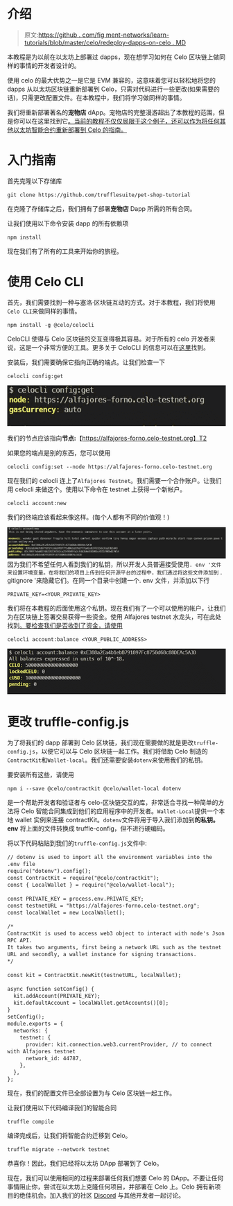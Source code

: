 # 介绍

> 原文:[https://github . com/fig ment-networks/learn-tutorials/blob/master/celo/redeploy-dapps-on-celo . MD](https://github.com/figment-networks/learn-tutorials/blob/master/celo/redeploy-dapps-on-celo.md)

本教程是为以前在以太坊上部署过 dapps，现在想学习如何在 Celo 区块链上做同样的事情的开发者设计的。

使用 celo 的最大优势之一是它是 EVM 兼容的，这意味着您可以轻松地将您的 dapps 从以太坊区块链重新部署到 Celo，只需对代码进行一些更改(如果需要的话)，只需更改配置文件。在本教程中，我们将学习做同样的事情。

我们将重新部署著名的**宠物店** dApp。宠物店的完整漫游超出了本教程的范围，但是你可以在这里找到它[。当前的教程不仅仅局限于这个例子，还可以作为将任何其他以太坊智能合约重新部署到 Celo 的指南。](https://www.trufflesuite.com/tutorials/pet-shop)

# 入门指南

首先克隆以下存储库

```
git clone https://github.com/trufflesuite/pet-shop-tutorial 
```

在克隆了存储库之后，我们拥有了部署**宠物店** Dapp 所需的所有合同。

让我们使用以下命令安装 dapp 的所有依赖项

```
npm install 
```

现在我们有了所有的工具来开始你的旅程。

# 使用 Celo CLI

首先，我们需要找到一种与塞洛·区块链互动的方式。对于本教程，我们将使用`Celo CLI`来做同样的事情。

```
npm install -g @celo/celocli 
```

CeloCLI 使得与 Celo 区块链的交互变得极其容易。对于所有的 celo 开发者来说，这是一个非常方便的工具。更多关于 CeloCLI 的信息可以在[这里](https://docs.celo.org/celo-owner-guide/quick-start)找到。

安装后，我们需要确保它指向正确的端点。让我们检查一下

```
celocli config:get 
```

![](img/c477f56b146587972aee0fb62366909d.png)

我们的节点应该指向**节点:**【https://alfajores-forno.celo-testnet.org】T2

如果您的端点是别的东西，您可以使用

```
celocli config:set --node https://alfajores-forno.celo-testnet.org 
```

现在我们的 celocli 连上了`Alfajores Testnet`。我们需要一个合作账户。让我们用 celocli 来做这个。使用以下命令在 testnet 上获得一个新帐户。

```
celocli account:new 
```

我们的终端应该看起来像这样。(每个人都有不同的价值观！)

![](img/111115f90c271fe4dadcad6bb3a97e41.png) 因为我们不希望任何人看到我们的私钥，所以开发人员普遍接受使用`. env '文件来设置环境变量。在将我们的项目上传到任何开源平台的过程中，我们通过将这些文件添加到` . gitignore '来隐藏它们。在同一个目录中创建一个. env 文件，并添加以下行

```
PRIVATE_KEY=<YOUR_PRIVATE_KEY> 
```

我们将在本教程的后面使用这个私钥。现在我们有了一个可以使用的帐户，让我们为在区块链上签署交易获得一些资金。使用 Alfajores testnet 水龙头，可在此处找到[。要检查我们是否收到了资金，请使用](https://celo.org/developers/faucet)

```
celocli account:balance <YOUR_PUBLIC_ADDRESS> 
```

![](img/ce285fdba5f08fdf38f094ae7ad917a6.png)

# 更改 truffle-config.js

为了将我们的 dapp 部署到 Celo 区块链，我们现在需要做的就是更改`truffle-config.js`，以便它可以与 Celo 区块链一起工作。我们将借助 Celo 制造的`ContractKit`和`Wallet-local`。我们还需要安装`dotenv`来使用我们的私钥。

要安装所有这些，请使用

```
npm i --save @celo/contractkit @celo/wallet-local dotenv 
```

是一个帮助开发者和验证者与 celo-区块链交互的库，非常适合寻找一种简单的方法将 Celo 智能合同集成到他们的应用程序中的开发者。`Wallet-Local`提供一个本地 wallet 实例来连接 contractKit。`dotenv`文件将用于导入我们添加到**的私钥。env** 将上面的文件转换成 truffle-config，但不进行硬编码。

将以下代码粘贴到我们的`truffle-config.js`文件中:

```
// dotenv is used to import all the environment variables into the .env file
require("dotenv").config();
const ContractKit = require("@celo/contractkit");
const { LocalWallet } = require("@celo/wallet-local");

const PRIVATE_KEY = process.env.PRIVATE_KEY;
const testnetURL = "https://alfajores-forno.celo-testnet.org";
const localWallet = new LocalWallet();

/*
ContractKit is used to access web3 object to interact with node's Json RPC API.
It takes two arguments, first being a network URL such as the testnet URL and secondly, a wallet instance for signing transactions.
*/

const kit = ContractKit.newKit(testnetURL, localWallet);

async function setConfig() {
  kit.addAccount(PRIVATE_KEY);
  kit.defaultAccount = localWallet.getAccounts()[0];
}
setConfig();
module.exports = {
  networks: {
    testnet: {
      provider: kit.connection.web3.currentProvider, // to connect with Alfajores testnet
      network_id: 44787,
    },
  },
};
```

现在，我们的配置文件已全部设置为与 Celo 区块链一起工作。

让我们使用以下代码编译我们的智能合同

```
truffle compile 
```

编译完成后，让我们将智能合约迁移到 Celo。

```
truffle migrate --network testnet 
```

恭喜你！因此，我们已经将以太坊 DApp 部署到了 Celo。

现在，我们可以使用相同的过程来部署任何我们想要 Celo 的 DApp。不要让任何事情阻止你，尝试在以太坊上克隆任何项目，并部署在 Celo 上。Celo 拥有新项目的绝佳机会。加入我们的社区 [Discord](https://figment.io/devchat) 与其他开发者一起讨论。